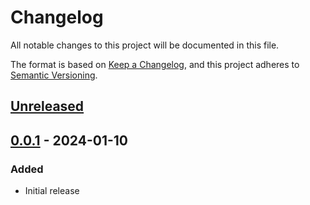 # Changelog

All notable changes to this project will be documented in this file.

The format is based on [Keep a Changelog](https://keepachangelog.com/en/1.0.0/),
and this project adheres to [Semantic Versioning](https://semver.org/spec/v2.0.0.html).

## [Unreleased]

## [0.0.1] - 2024-01-10

### Added

- Initial release

[unreleased]: https://github.com/syonix/aiowiserbyfeller/compare/v0.0.1...HEAD
[0.0.1]: https://github.com/syonix/aiowiserbyfeller/releases/tag/v0.0.1
